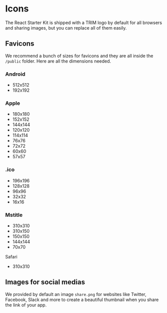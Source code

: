 # Icons

The React Starter Kit is shipped with a TRIM logo by default for all browsers and sharing images, but you can replace all of them easily.

## Favicons

We recommend a bunch of sizes for favicons and they are all inside the `/public` folder. Here are all the dimensions needed.

### Android

- 512x512
- 192x192

### Apple

- 180x180
- 152x152
- 144x144
- 120x120
- 114x114
- 76x76
- 72x72
- 60x60
- 57x57

### .ico

- 196x196
- 128x128
- 96x96
- 32x32
- 16x16

### Mstitle

- 310x310
- 310x150
- 150x150
- 144x144
- 70x70

Safari

- 310x310

## Images for social medias

We provided by default an image `share.png` for websites like Twitter, Facebook, Slack and more to create a beautiful thumbnail when you share the link of your app.
